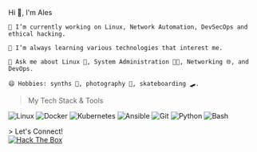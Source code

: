 <div align="left">
Hi 👋, I'm Ales
</div>

    🔭 I’m currently working on Linux, Network Automation, DevSecOps and ethical hacking.

    🌱 I’m always learning various technologies that interest me.

    💬 Ask me about Linux 🐧, System Administration 👨‍💻, Networking 🌐, and DevOps.

    😄 Hobbies: synths 🎹, photography 📸, skateboarding 🛹.

> My Tech Stack & Tools

<p align="left">
<img src="https://img.shields.io/badge/Linux-FCC624?style=for-the-badge&logo=linux&logoColor=black" alt="Linux"/>
<img src="https://img.shields.io/badge/Docker-2496ED?style=for-the-badge&logo=docker&logoColor=white" alt="Docker"/>
<img src="https://img.shields.io/badge/Kubernetes-326CE5?style=for-the-badge&logo=kubernetes&logoColor=white" alt="Kubernetes"/>
<img src="https://img.shields.io/badge/Ansible-EE0000?style=for-the-badge&logo=ansible&logoColor=white" alt="Ansible"/>
<img src="https://img.shields.io/badge/Git-F05032?style=for-the-badge&logo=git&logoColor=white" alt="Git"/>
<img src="https://img.shields.io/badge/Python-3776AB?style=for-the-badge&logo=python&logoColor=white" alt="Python"/>
<img src="https://img.shields.io/badge/Bash-4EAA25?style=for-the-badge&logo=GNU%20Bash&logoColor=white" alt="Bash"/>
</p>
> Let's Connect!
<div
        <div class="badge-container">
            <a href="https://app.hackthebox.com/profile/2276914" target="_blank">
                <img src="https://img.shields.io/badge/View_HTB_Profile-00D26A?style=for-the-badge&logo=hackthebox&logoColor=white" alt="Hack The Box"/>
            </a>
            

